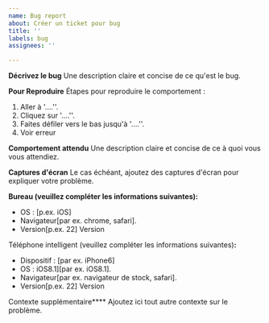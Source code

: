 ```yaml
---
name: Bug report
about: Créer un ticket pour bug
title: ''
labels: bug
assignees: ''

---
```


**Décrivez le bug**
Une description claire et concise de ce qu'est le bug.

**Pour Reproduire**
Étapes pour reproduire le comportement :
1. Aller à '....''.
2. Cliquez sur '....''.
3. Faites défiler vers le bas jusqu'à '....''.
4. Voir erreur

**Comportement attendu**
Une description claire et concise de ce à quoi vous vous attendiez.

**Captures d'écran**
Le cas échéant, ajoutez des captures d'écran pour expliquer votre problème.

**Bureau (veuillez compléter les informations suivantes):**
 - OS : [p.ex. iOS]
 - Navigateur[par ex. chrome, safari].
 - Version[p.ex. 22] Version

Téléphone intelligent (veuillez compléter les informations suivantes)**:**
 - Dispositif : [par ex. iPhone6]
 - OS : iOS8.1][par ex. iOS8.1].
 - Navigateur[par ex. navigateur de stock, safari].
 - Version[p.ex. 22] Version

Contexte supplémentaire****
Ajoutez ici tout autre contexte sur le problème.
